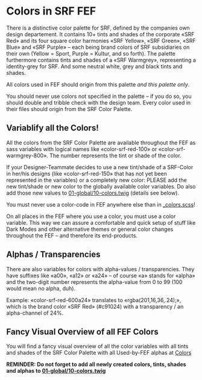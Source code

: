 # Colors in SRF FEF

There is a distinctive color palette for SRF, defined by the companies own design departement. It contains 10+ tints and shades of the corporate «SRF Red» and its four square color harmonies «SRF Yellow», «SRF Green», «SRF Blue» and «SRF Purple» – each being brand colors of SRF subsidiaries on their own (Yellow = Sport, Purple = Kultur, and so forth). The palette furthermore contains tints and shades of a «SRF Warmgrey», representing a identity-grey for SRF. And some neutral white, grey and black tints and shades.

All colors used in FEF should origin from this palette *and this palette only*.

You should never use colors not specified in the palette – if you do so, you should double and tribble check with the design team. Every color used in their files should origin from the SRF Color Palette.

## Variablify all the Colors!
All the colors from the SRF Color Palette are available throughout the FEF as sass variables with logical names like «color-srf-red-100» or «color-srf-warmgrey-800». The number represents the tint or shade of the color.

If your Designer-Teammate decides to use a new tint/shade of a SRF-Color in her/his designs (like «color-srf-red-150» that has not yet been represented in the variables) or a completely new color: PLEASE add the new tint/shade or new color to the globally available color variables. Do also add those new values to <a href="01-global/10-colors.twig" data-fef-href="/patterns/01-global-10-colors/01-global-10-colors.html">01-global/10-colors.twig</a> (details see below).

You must never use a color-code in FEF anywhere else than in <a href="_colors.scss" data-fef-href="/patterns/_colors.scss">_colors.scss</a>!

On all places in the FEF where you use a color, you must use a color variable. This way we can assure a comfortable and quick setup of stuff like Dark Modes and other alternative themes or general color changes throughout the FEF – and therefore its end-products.

## Alphas / Transparencies
There are also variables for colors with alpha-values / transparencies. They have suffixes like «a00», «a12» or «a24» – of course «a» stands for «alpha» and the two-digit number represents the alpha-value from 0 to 99 (100 would mean no alpha, duh).

Example: «color-srf-red-600a24» translates to «rgba(201,16,36,.24);», which is the brand color «SRF Red» (#c91024) with a transparency / an alpha-channel of 24%.

## Fancy Visual Overview of all FEF Colors
You will find a fancy visual overview of all the color variables with all tints and shades of the SRF Color Palette with all Used-by-FEF alphas at <a href="01-global/10-colors.twig" data-fef-href="/patterns/01-global-10-colors/01-global-10-colors.html">Colors</a>

**REMINDER: Do not forget to add all newly created colors, tints, shades and alphas to <a href="01-global/10-colors.twig" data-fef-href="/patterns/01-global-10-colors/01-global-10-colors.html">01-global/10-colors.twig</a>**
